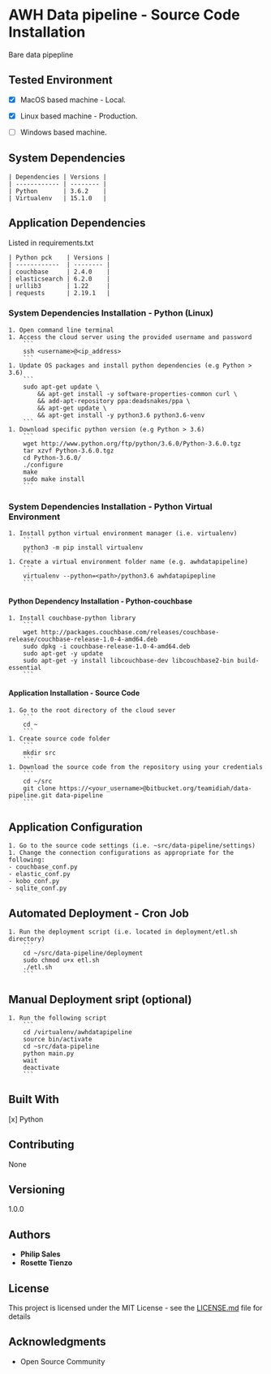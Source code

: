 

# AWH Data pipeline - Source Code Installation #
Bare data pipepline 


## Tested Environment ##
- [x] MacOS based machine - Local.
- [x] Linux based machine - Production. 
- [ ] Windows based machine. 


## System Dependencies ##
```
| Dependencies | Versions |
| ------------ | -------- |
| Python       | 3.6.2    |
| Virtualenv   | 15.1.0   |
```

## Application Dependencies ##
Listed in requirements.txt
```
| Python pck    | Versions |
| ------------  | -------- |
| couchbase     | 2.4.0    |
| elasticsearch | 6.2.0    |
| urllib3       | 1.22     |
| requests      | 2.19.1   |
```

### System Dependencies Installation - Python (Linux) ###

    1. Open command line terminal
    1. Access the cloud server using the provided username and password
        ```
        ssh <username>@<ip_address>
        ```
    1. Update OS packages and install python dependencies (e.g Python > 3.6)
        ```
        sudo apt-get update \
            && apt-get install -y software-properties-common curl \
            && add-apt-repository ppa:deadsnakes/ppa \
            && apt-get update \
            && apt-get install -y python3.6 python3.6-venv
        ```
    1. Download specific python version (e.g Python > 3.6)
        ```
        wget http://www.python.org/ftp/python/3.6.0/Python-3.6.0.tgz
        tar xzvf Python-3.6.0.tgz
        cd Python-3.6.0/
        ./configure
        make
        sudo make install
        ```
    
### System Dependencies Installation - Python Virtual Environment ###
    1. Install python virtual environment manager (i.e. virtualenv)
        ```
        python3 -m pip install virtualenv
        ```
    1. Create a virtual environment folder name (e.g. awhdatapipeline) 
        ```
        virtualenv --python=<path>/python3.6 awhdatapipepline
        ```
    
#### Python Dependency Installation - Python-couchbase ####
    1. Install couchbase-python library
        ```
        wget http://packages.couchbase.com/releases/couchbase-release/couchbase-release-1.0-4-amd64.deb
        sudo dpkg -i couchbase-release-1.0-4-amd64.deb
        sudo apt-get -y update 
        sudo apt-get -y install libcouchbase-dev libcouchbase2-bin build-essential
        ```
  
#### Application Installation - Source Code ####
    1. Go to the root directory of the cloud sever 
        ```
        cd ~
        ```
    1. Create source code folder
        ```
        mkdir src
        ```
    1. Download the source code from the repository using your credentials
        ```
        cd ~/src
        git clone https://<your_username>@bitbucket.org/teamidiah/data-pipeline.git data-pipeline
        ```

## Application Configuration ##
    1. Go to the source code settings (i.e. ~src/data-pipeline/settings)
    1. Change the connection configurations as appropriate for the following:
    - couchbase_conf.py
    - elastic_conf.py
    - kobo_conf.py
    - sqlite_conf.py

## Automated Deployment - Cron Job ##
    1. Run the deployment script (i.e. located in deployment/etl.sh directory)
        ``` 
        cd ~/src/data-pipeline/deployment
        sudo chmod u+x etl.sh
        ./etl.sh
        ```

## Manual Deployment sript (optional) ##
    1. Run the following script
        ```
        cd /virtualenv/awhdatapipeline
        source bin/activate
        cd ~src/data-pipeline
        python main.py
        wait
        deactivate
        ```

## Built With ##

[x] Python

## Contributing ##
None
## Versioning ##
1.0.0
## Authors ##
* **Philip Sales** 
* **Rosette Tienzo** 
## License

This project is licensed under the MIT License - see the [LICENSE.md](LICENSE.md) file for details

## Acknowledgments ##

* Open Source Community 

